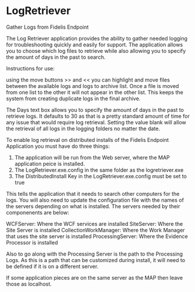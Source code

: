 # LogRetriever
Gather Logs from Fidelis Endpoint

The Log Retriever application provides the ability to gather needed logging for troubleshooting quickly and easily for support. The application allows you to choose which log files to retrieve while also allowing you to specify the amount of days in the past to search.

Instructions for use:

using the move buttons >> and << you can highlight and move files between the available logs and logs to archive list. Once a file is moved from one list to the other it will not appear in the other list. This keeps the system from creating duplicate logs in the final archive.

The Days text box allows you to specify the amount of days in the past to retrieve logs. It defaults to 30 as that is a pretty standard amount of time for any issue that would require log retrieval. Setting the value blank will allow the retrieval of all logs in the logging folders no matter the date.

To enable log retrieval on distributed installs of the Fidelis Endpoint Application you must have do three things:
1. The application will be run from the Web server, where the MAP application peice is installed.
2. The LogRetriever.exe.config in the same folder as the logretriever.exe
3. The DistributedInstall Key in the LogRetriever.exe.config must be set to true

This tells the application that it needs to search other computers for the logs. You will also need to update the configuration file with the names of the servers depending on what is installed. The servers needed by their componenents are below:

WCFServer: Where the WCF services are installed
SiteServer: Where the Site Server is installed
CollectionWorkManager: Where the Work Manager that uses the site server is installed
ProcessingServer: Where the Evidence Processor is installed

Also to go along with the Processing Server is the path to the Processing Logs. As this is a path that can be customized during install, it will need to be defined if it is on a different server.

If some application pieces are on the same server as the MAP then leave those as localhost.
